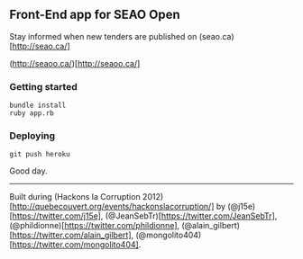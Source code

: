 ## Front-End app for SEAO Open

Stay informed when new tenders are published on (seao.ca)[http://seao.ca/]

(http://seaoo.ca/)[http://seaoo.ca/]

### Getting started

    bundle install
    ruby app.rb

### Deploying

    git push heroku

Good day.

---

Built during (Hackons la Corruption 2012)[http://quebecouvert.org/events/hackonslacorruption/] by (@j15e)[https://twitter.com/j15e], (@JeanSebTr)[https://twitter.com/JeanSebTr], (@phildionne)[https://twitter.com/phildionne], (@alain_gilbert)[https://twitter.com/alain_gilbert], (@mongolito404)[https://twitter.com/mongolito404].
